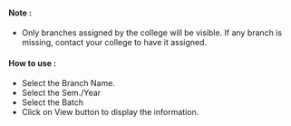 #### Note :
* Only branches assigned by the college will be visible. If any branch is missing, contact your college to have it assigned.
#### How to use :
* Select the Branch Name.
* Select the Sem./Year
* Select the Batch
* Click on View button to display the information.